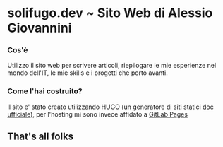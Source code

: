 # solifugo.dev ~ Sito Web di Alessio Giovannini

### Cos'è
Utilizzo il sito web per scrivere articoli, riepilogare le mie esperienze nel mondo dell'IT, le mie skills e i progetti che porto avanti.

### Come l'hai costruito?
Il sito e' stato creato utilizzando HUGO (un generatore di siti statici [doc ufficiale](https://gohugo.io/)), per l'hosting mi sono invece affidato a [GitLab Pages](gitlab.com/pages)

## That's all folks
